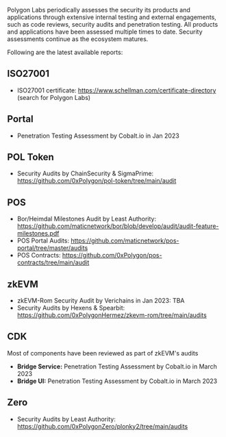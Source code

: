 Polygon Labs periodically assesses the security its products and applications through extensive internal testing and external engagements, such as code reviews, security audits and penetration testing. All products and applications have been assessed multiple times to date. Security assessments continue as the ecosystem matures.

Following are the latest available reports:

## ISO27001

 - ISO27001 certificate: https://www.schellman.com/certificate-directory (search for Polygon Labs)

## Portal

 - Penetration Testing Assessment by Cobalt.io in Jan 2023

## POL Token
 
 - Security Audits by ChainSecurity & SigmaPrime: https://github.com/0xPolygon/pol-token/tree/main/audit

## POS
 
 - Bor/Heimdal Milestones Audit by Least Authority: https://github.com/maticnetwork/bor/blob/develop/audit/audit-feature-milestones.pdf
 - POS Portal Audits: https://github.com/maticnetwork/pos-portal/tree/master/audits
 - POS Contracts: https://github.com/0xPolygon/pos-contracts/tree/main/audit 

## zkEVM
 
 - zkEVM-Rom Security Audit by Verichains in Jan 2023: TBA
 - Security Audits by Hexens & Spearbit: https://github.com/0xPolygonHermez/zkevm-rom/tree/main/audits

## CDK
Most of components have been reviewed as part of zkEVM's audits

 - **Bridge Service:** Penetration Testing Assessment by Cobalt.io in March 2023
 - **Bridge UI:** Penetration Testing Assessment by Cobalt.io in March 2023

## Zero

 - Security Audits by Least Authority: https://github.com/0xPolygonZero/plonky2/tree/main/audits 
